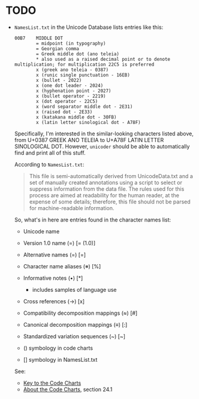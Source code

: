 # TODO

-   `NamesList.txt` in the Unicode Database lists entries like this:

    ```
    00B7    MIDDLE DOT
            = midpoint (in typography)
            = Georgian comma
            = Greek middle dot (ano teleia)
            * also used as a raised decimal point or to denote multiplication; for multiplication 22C5 is preferred
            x (greek ano teleia - 0387)
            x (runic single punctuation - 16EB)
            x (bullet - 2022)
            x (one dot leader - 2024)
            x (hyphenation point - 2027)
            x (bullet operator - 2219)
            x (dot operator - 22C5)
            x (word separator middle dot - 2E31)
            x (raised dot - 2E33)
            x (katakana middle dot - 30FB)
            x (latin letter sinological dot - A78F)
    ```

    Specifically, I'm interested in the similar-looking characters
    listed above, from U+0387 GREEK ANO TELEIA to U+A78F LATIN LETTER
    SINOLOGICAL DOT.  However, `unicoder` should be able to
    automatically find and print all of this stuff.

    According to `NamesList.txt`:

    > This file is semi-automatically derived from UnicodeData.txt and
    > a set of manually created annotations using a script to select
    > or suppress information from the data file. The rules used for
    > this process are aimed at readability for the human reader, at
    > the expense of some details; therefore, this file should not be
    > parsed for machine-readable information.

    So, what's in here are entries found in the character names list:

    -   Unicode name
    -   Version 1.0 name (=) [= (1.0)]
    -   Alternative names (=) [=]
    -   Character name aliases (※) [%]
    -   Informative notes (•) [*]
        -   includes samples of language use
    -   Cross references (→) [x]
    -   Compatibility decomposition mappings (≈) [#]
    -   Canonical decomposition mappings (≡) [:]
    -   Standardized variation sequences (~) [~]

    -   () symbology in code charts
    -   [] symbology in NamesList.txt

    See:
    -   [Key to the Code Charts](https://unicode.org/charts/About.html#Key)
    -   [About the Code Charts](https://www.unicode.org/versions/latest/ch24.pdf), section 24.1
